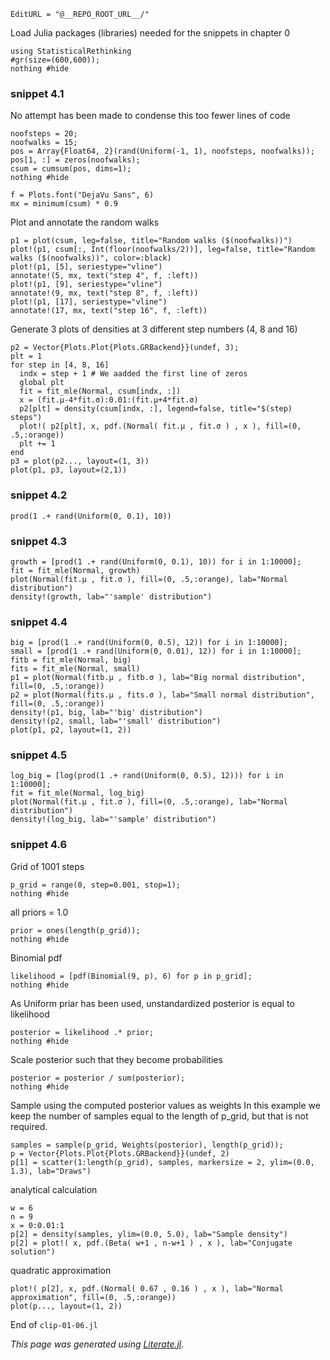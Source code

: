 ```@meta
EditURL = "@__REPO_ROOT_URL__/"
```

Load Julia packages (libraries) needed  for the snippets in chapter 0

```@example clip-01-06
using StatisticalRethinking
#gr(size=(600,600));
nothing #hide
```

### snippet 4.1

No attempt has been made to condense this too fewer lines of code

```@example clip-01-06
noofsteps = 20;
noofwalks = 15;
pos = Array{Float64, 2}(rand(Uniform(-1, 1), noofsteps, noofwalks));
pos[1, :] = zeros(noofwalks);
csum = cumsum(pos, dims=1);
nothing #hide
```

```@example clip-01-06
f = Plots.font("DejaVu Sans", 6)
mx = minimum(csum) * 0.9
```

Plot and annotate the random walks

```@example clip-01-06
p1 = plot(csum, leg=false, title="Random walks ($(noofwalks))")
plot!(p1, csum[:, Int(floor(noofwalks/2))], leg=false, title="Random walks ($(noofwalks))", color=:black)
plot!(p1, [5], seriestype="vline")
annotate!(5, mx, text("step 4", f, :left))
plot!(p1, [9], seriestype="vline")
annotate!(9, mx, text("step 8", f, :left))
plot!(p1, [17], seriestype="vline")
annotate!(17, mx, text("step 16", f, :left))
```

Generate 3 plots of densities at 3 different step numbers (4, 8 and 16)

```@example clip-01-06
p2 = Vector{Plots.Plot{Plots.GRBackend}}(undef, 3);
plt = 1
for step in [4, 8, 16]
  indx = step + 1 # We aadded the first line of zeros
  global plt
  fit = fit_mle(Normal, csum[indx, :])
  x = (fit.μ-4*fit.σ):0.01:(fit.μ+4*fit.σ)
  p2[plt] = density(csum[indx, :], legend=false, title="$(step) steps")
  plot!( p2[plt], x, pdf.(Normal( fit.μ , fit.σ ) , x ), fill=(0, .5,:orange))
  plt += 1
end
p3 = plot(p2..., layout=(1, 3))
plot(p1, p3, layout=(2,1))
```

### snippet 4.2

```@example clip-01-06
prod(1 .+ rand(Uniform(0, 0.1), 10))
```

### snippet 4.3

```@example clip-01-06
growth = [prod(1 .+ rand(Uniform(0, 0.1), 10)) for i in 1:10000];
fit = fit_mle(Normal, growth)
plot(Normal(fit.μ , fit.σ ), fill=(0, .5,:orange), lab="Normal distribution")
density!(growth, lab="'sample' distribution")
```

### snippet 4.4

```@example clip-01-06
big = [prod(1 .+ rand(Uniform(0, 0.5), 12)) for i in 1:10000];
small = [prod(1 .+ rand(Uniform(0, 0.01), 12)) for i in 1:10000];
fitb = fit_mle(Normal, big)
fits = fit_mle(Normal, small)
p1 = plot(Normal(fitb.μ , fitb.σ ), lab="Big normal distribution", fill=(0, .5,:orange))
p2 = plot(Normal(fits.μ , fits.σ ), lab="Small normal distribution", fill=(0, .5,:orange))
density!(p1, big, lab="'big' distribution")
density!(p2, small, lab="'small' distribution")
plot(p1, p2, layout=(1, 2))
```

### snippet 4.5

```@example clip-01-06
log_big = [log(prod(1 .+ rand(Uniform(0, 0.5), 12))) for i in 1:10000];
fit = fit_mle(Normal, log_big)
plot(Normal(fit.μ , fit.σ ), fill=(0, .5,:orange), lab="Normal distribution")
density!(log_big, lab="'sample' distribution")
```

### snippet 4.6

Grid of 1001 steps

```@example clip-01-06
p_grid = range(0, step=0.001, stop=1);
nothing #hide
```

all priors = 1.0

```@example clip-01-06
prior = ones(length(p_grid));
nothing #hide
```

Binomial pdf

```@example clip-01-06
likelihood = [pdf(Binomial(9, p), 6) for p in p_grid];
nothing #hide
```

As Uniform priar has been used, unstandardized posterior is equal to likelihood

```@example clip-01-06
posterior = likelihood .* prior;
nothing #hide
```

Scale posterior such that they become probabilities

```@example clip-01-06
posterior = posterior / sum(posterior);
nothing #hide
```

Sample using the computed posterior values as weights
In this example we keep the number of samples equal to the length of p_grid,
but that is not required.

```@example clip-01-06
samples = sample(p_grid, Weights(posterior), length(p_grid));
p = Vector{Plots.Plot{Plots.GRBackend}}(undef, 2)
p[1] = scatter(1:length(p_grid), samples, markersize = 2, ylim=(0.0, 1.3), lab="Draws")
```

analytical calculation

```@example clip-01-06
w = 6
n = 9
x = 0:0.01:1
p[2] = density(samples, ylim=(0.0, 5.0), lab="Sample density")
p[2] = plot!( x, pdf.(Beta( w+1 , n-w+1 ) , x ), lab="Conjugate solution")
```

quadratic approximation

```@example clip-01-06
plot!( p[2], x, pdf.(Normal( 0.67 , 0.16 ) , x ), lab="Normal approximation", fill=(0, .5,:orange))
plot(p..., layout=(1, 2))
```

End of `clip-01-06.jl`

*This page was generated using [Literate.jl](https://github.com/fredrikekre/Literate.jl).*

